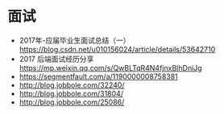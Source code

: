# 面试

- 2017年-应届毕业生面试总结（一） https://blog.csdn.net/u010156024/article/details/53642710
- 2017 后端面试经历分享 https://mp.weixin.qq.com/s/QwBLTqR4N4fjnxBIhDniJg
- https://segmentfault.com/a/1190000008758381
- http://blog.jobbole.com/32240/
- http://blog.jobbole.com/31804/
- http://blog.jobbole.com/25086/

